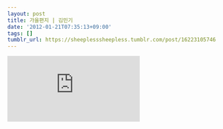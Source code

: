 ```yaml
---
layout: post
title: 가을편지 | 김민기
date: '2012-01-21T07:35:13+09:00'
tags: []
tumblr_url: https://sheeplesssheepless.tumblr.com/post/16223105746
---
```

<iframe src="https://www.youtube.com/embed/Pz9fnk4S9Y0" frameborder="0"></iframe>